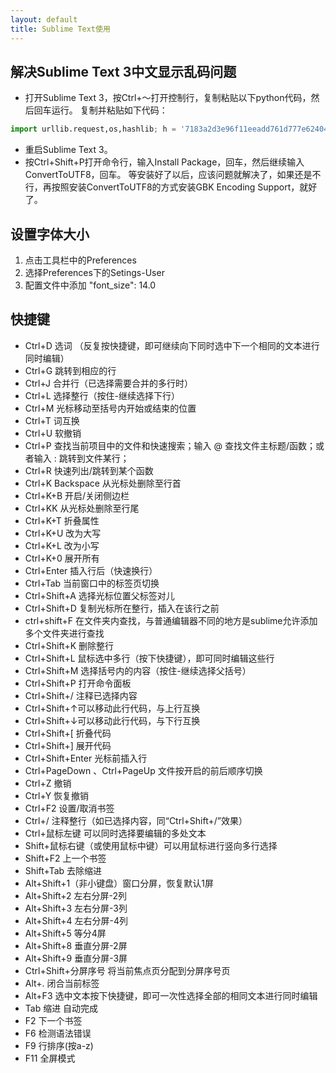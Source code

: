 ```yaml
---
layout: default
title: Sublime Text使用
---
```

## 解决Sublime Text 3中文显示乱码问题

* 打开Sublime Text 3，按Ctrl+～打开控制行，复制粘贴以下python代码，然后回车运行。
   复制并粘贴如下代码：
````python
import urllib.request,os,hashlib; h = '7183a2d3e96f11eeadd761d777e62404e330c659d4bb41d3bdf022e94cab3cd0'; pf = 'Package Control.sublime-package'; ipp = sublime.installed_packages_path(); urllib.request.install_opener( urllib.request.build_opener( urllib.request.ProxyHandler()) ); by = urllib.request.urlopen( 'http://sublime.wbond.net/' + pf.replace(' ', '%20')).read(); dh = hashlib.sha256(by).hexdigest(); print('Error validating download (got %s instead of %s), please try manual install' % (dh, h)) if dh != h else open(os.path.join( ipp, pf), 'wb' ).write(by)    
````
*  重启Sublime Text 3。
*  按Ctrl+Shift+P打开命令行，输入Install Package，回车，然后继续输入ConvertToUTF8，回车。
等安装好了以后，应该问题就解决了，如果还是不行，再按照安装ConvertToUTF8的方式安装GBK Encoding Support，就好了。

## 设置字体大小

1. 点击工具栏中的Preferences
2. 选择Preferences下的Setings-User
3. 配置文件中添加 "font_size": 14.0

## 快捷键

* Ctrl+D 选词 （反复按快捷键，即可继续向下同时选中下一个相同的文本进行同时编辑）
* Ctrl+G 跳转到相应的行
* Ctrl+J 合并行（已选择需要合并的多行时）
* Ctrl+L 选择整行（按住-继续选择下行）
* Ctrl+M 光标移动至括号内开始或结束的位置
* Ctrl+T 词互换
* Ctrl+U 软撤销
* Ctrl+P 查找当前项目中的文件和快速搜索；输入 @ 查找文件主标题/函数；或者输入 : 跳转到文件某行；
* Ctrl+R 快速列出/跳转到某个函数
* Ctrl+K Backspace 从光标处删除至行首
* Ctrl+K+B 开启/关闭侧边栏
* Ctrl+KK 从光标处删除至行尾
* Ctrl+K+T 折叠属性
* Ctrl+K+U 改为大写
* Ctrl+K+L 改为小写
* Ctrl+K+0 展开所有
* Ctrl+Enter 插入行后（快速换行）
* Ctrl+Tab 当前窗口中的标签页切换
* Ctrl+Shift+A 选择光标位置父标签对儿
* Ctrl+Shift+D 复制光标所在整行，插入在该行之前
* ctrl+shift+F 在文件夹内查找，与普通编辑器不同的地方是sublime允许添加多个文件夹进行查找
* Ctrl+Shift+K 删除整行
* Ctrl+Shift+L 鼠标选中多行（按下快捷键），即可同时编辑这些行
* Ctrl+Shift+M 选择括号内的内容（按住-继续选择父括号）
* Ctrl+Shift+P 打开命令面板
* Ctrl+Shift+/ 注释已选择内容
* Ctrl+Shift+↑可以移动此行代码，与上行互换
* Ctrl+Shift+↓可以移动此行代码，与下行互换
* Ctrl+Shift+[ 折叠代码
* Ctrl+Shift+] 展开代码
* Ctrl+Shift+Enter 光标前插入行
* Ctrl+PageDown 、Ctrl+PageUp 文件按开启的前后顺序切换
* Ctrl+Z 撤销
* Ctrl+Y 恢复撤销
* Ctrl+F2 设置/取消书签
* Ctrl+/ 注释整行（如已选择内容，同“Ctrl+Shift+/”效果）
* Ctrl+鼠标左键 可以同时选择要编辑的多处文本
* Shift+鼠标右键（或使用鼠标中键）可以用鼠标进行竖向多行选择
* Shift+F2 上一个书签
* Shift+Tab 去除缩进
* Alt+Shift+1（非小键盘）窗口分屏，恢复默认1屏
* Alt+Shift+2 左右分屏-2列
* Alt+Shift+3 左右分屏-3列
* Alt+Shift+4 左右分屏-4列
* Alt+Shift+5 等分4屏
* Alt+Shift+8 垂直分屏-2屏
* Alt+Shift+9 垂直分屏-3屏
* Ctrl+Shift+分屏序号 将当前焦点页分配到分屏序号页
* Alt+. 闭合当前标签
* Alt+F3 选中文本按下快捷键，即可一次性选择全部的相同文本进行同时编辑
* Tab 缩进 自动完成
* F2 下一个书签
* F6 检测语法错误
* F9 行排序(按a-z)
* F11 全屏模式
